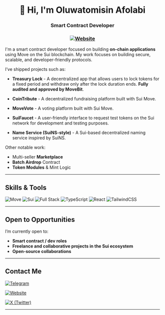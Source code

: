 <div align="center">

# 👋 Hi, I'm Oluwatomisin Afolabi  
### Smart Contract Developer 

### [![Website](https://img.shields.io/badge/Website-000000?style=for-the-badge&logoColor=white)](https://tomcrown.dev)

</div>

I'm a smart contract developer focused on building **on-chain applications** using Move on the Sui blockchain. My work focuses on building secure, scalable, and developer-friendly protocols.

I’ve shipped projects such as:

*  **Treasury Lock** - A decentralized app that allows users to lock tokens for a fixed period and withdraw only after the lock duration ends. **Fully audited and approved by MoveBit**.
  
*  **CoinTribute** - A decentralized fundraising platform built with Sui Move.
  
*  **MoveVote** - A voting platform built with Sui Move.
  
*  **SuiFaucet** - A user-friendly interface to request test tokens on the Sui network for development and testing purposes.
  
*  **Name Service (SuiNS-style)** - A Sui-based decentralized naming service inspired by SuiNS.
  
  Other notable work:
*  Multi-seller **Marketplace**
*  **Batch Airdrop** Contract
*  **Token Modules** & Mint Logic

---

## Skills & Tools

![Move](https://img.shields.io/badge/Move-1E88E5?style=for-the-badge&logo=move&logoColor=white)
![Sui](https://img.shields.io/badge/Sui-5D3FD3?style=for-the-badge&logo=sui&logoColor=white)
![Full Stack](https://img.shields.io/badge/Smart%20Contracts%20%26%20Scripts-F28E1C?style=for-the-badge)
![TypeScript](https://img.shields.io/badge/TypeScript-3178C6?style=for-the-badge&logo=typescript&logoColor=white)
![React](https://img.shields.io/badge/React-20232A?style=for-the-badge&logo=react&logoColor=61DAFB)
![TailwindCSS](https://img.shields.io/badge/Tailwind-38B2AC?style=for-the-badge&logo=tailwind-css&logoColor=white)

---

## Open to Opportunities

I’m currently open to:

* **Smart contract / dev roles**
* **Freelance and collaborative projects in the Sui ecosystem**
* **Open-source collaborations**

---

## Contact Me

[![Telegram](https://img.shields.io/badge/Telegram-229ED9?style=for-the-badge&logo=telegram&logoColor=white)](https://t.me/t0mcr0wn)

[![Website](https://img.shields.io/badge/Website-000000?style=for-the-badge&logoColor=white)](https://tomcrown.dev)

[![X (Twitter)](https://img.shields.io/badge/X-1DA1F2?style=for-the-badge&logo=twitter&logoColor=white)](https://x.com/t0mcr0wn)


---
